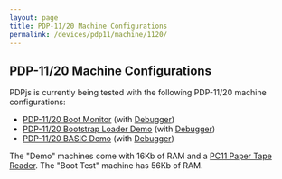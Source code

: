 ```yaml
---
layout: page
title: PDP-11/20 Machine Configurations
permalink: /devices/pdp11/machine/1120/
---
```


PDP-11/20 Machine Configurations
--------------------------------

PDPjs is currently being tested with the following PDP-11/20 machine configurations:

* [PDP-11/20 Boot Monitor](/devices/pdp11/machine/1120/monitor/) (with [Debugger](/devices/pdp11/machine/1120/monitor/debugger/))
* [PDP-11/20 Bootstrap Loader Demo](/devices/pdp11/machine/1120/bootstrap/) (with [Debugger](/devices/pdp11/machine/1120/bootstrap/debugger/))
* [PDP-11/20 BASIC Demo](/devices/pdp11/machine/1120/basic/) (with [Debugger](/devices/pdp11/machine/1120/basic/debugger/))

The "Demo" machines come with 16Kb of RAM and a [PC11 Paper Tape Reader](/devices/pdp11/pc11/).  The "Boot Test" machine
has 56Kb of RAM.
